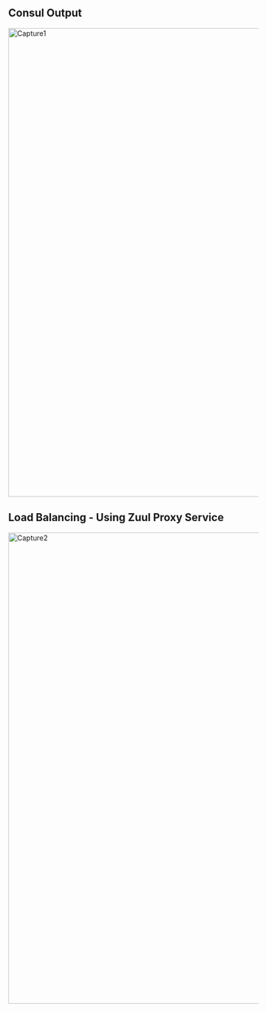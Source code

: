<h2>Consul Output</h2>


<img width="941" alt="Capture1" src="https://user-images.githubusercontent.com/43459908/113690079-a92fe700-96e8-11eb-98f1-cd2277ec5136.PNG">

<h2>Load Balancing - Using Zuul Proxy Service</h2>
<img width="946" alt="Capture2" src="https://user-images.githubusercontent.com/43459908/113690082-aa611400-96e8-11eb-8bd4-2126129bb6bc.PNG">
